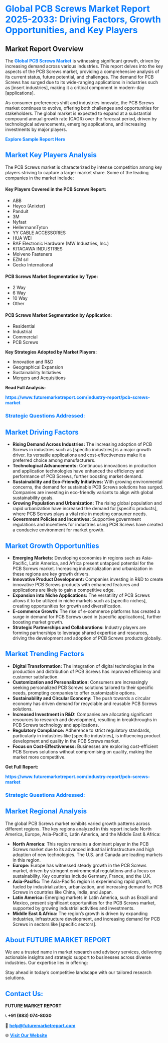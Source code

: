 <h1 style="color: #007BFF;">Global PCB Screws Market Report 2025-2033: Driving Factors, Growth Opportunities, and Key Players</h1>

<section id="overview">
<h2>Market Report Overview</h2>
<p>The <a href="https://www.futuremarketreport.com/industry-report/pcb-screws-market" style="color: #007BFF; text-decoration: none;"><strong>Global PCB Screws Market</strong></a> is witnessing significant growth, driven by increasing demand across various industries. This report delves into the key aspects of the PCB Screws market, providing a comprehensive analysis of its current status, future potential, and challenges. The demand for PCB Screws has surged due to its wide-ranging applications in industries such as [insert industries], making it a critical component in modern-day [applications].</p>
<p>As consumer preferences shift and industries innovate, the PCB Screws market continues to evolve, offering both challenges and opportunities for stakeholders. The global market is expected to expand at a substantial compound annual growth rate (CAGR) over the forecast period, driven by technological advancements, emerging applications, and increasing investments by major players.</p>
</section>

<section id="overview">
<p><a href="https://www.futuremarketreport.com/request-sample/reportId=127837" style="color: #007BFF; text-decoration: none;"><strong>Explore Sample Report Here</strong></a></p>
</section>

<section id="key-players">
<h2 style="color: #007BFF;">Market Key Players Analysis</h2>
<p>The PCB Screws market is characterized by intense competition among key players striving to capture a larger market share. Some of the leading companies in the market include:</p>
<h4>Key Players Covered in the PCB Screws Report:</h4>
<ul><li>ABB</li><li>Heyco (Anixter)</li><li>Panduit</li><li>3M</li><li>Nyfast</li><li>HellermannTyton</li><li>YY CABLE ACCESSORIES</li><li>HUA WEI</li><li>RAF Electronic Hardware (MW Industries, Inc.)</li><li>KITAGAWA INDUSTRIES</li><li>Molveno Fasteners</li><li>EZM srl</li><li>Gecko International</li></ul>
<h4>PCB Screws Market Segmentation by Type:</h4>
<ul><li>2 Way</li><li>6 Way</li><li>10 Way</li><li>Other</li></ul>

<h4>PCB Screws Market Segmentation by Application:</h4>
<ul><li>Residential</li><li>Industrial</li><li>Commercial</li><li>PCB Screws</li></ul>
<p><strong>Key Strategies Adopted by Market Players:</strong></p>
<ul>
<li>Innovation and R&D</li>
<li>Geographical Expansion</li>
<li>Sustainability Initiatives</li>
<li>Mergers and Acquisitions</li>
</ul>
</section>

<section>
<p><strong>Read Full Analysis: </strong></p><a href="https://www.futuremarketreport.com/industry-report/pcb-screws-market" style="color: #007BFF; text-decoration: none;"><strong>https://www.futuremarketreport.com/industry-report/pcb-screws-market</strong></a>
<h3 style="color: #007BFF;">Strategic Questions Addressed:</h3>
</section>

<section id="driving-factors">
<h2 style="color: #007BFF;">Market Driving Factors</h2>
<ul>
<li><strong>Rising Demand Across Industries:</strong> The increasing adoption of PCB Screws in industries such as [specific industries] is a major growth driver. Its versatile applications and cost-effectiveness make it a preferred choice among manufacturers.</li>
<li><strong>Technological Advancements:</strong> Continuous innovations in production and application technologies have enhanced the efficiency and performance of PCB Screws, further boosting market demand.</li>
<li><strong>Sustainability and Eco-Friendly Initiatives:</strong> With growing environmental concerns, the demand for sustainable PCB Screws solutions has surged. Companies are investing in eco-friendly variants to align with global sustainability goals.</li>
<li><strong>Growing Population and Urbanization:</strong> The rising global population and rapid urbanization have increased the demand for [specific products], where PCB Screws plays a vital role in meeting consumer needs.</li>
<li><strong>Government Policies and Incentives:</strong> Supportive government regulations and incentives for industries using PCB Screws have created a conducive environment for market growth.</li>
</ul>
</section>

<section id="growth-opportunities">
<h2 style="color: #007BFF;">Market Growth Opportunities</h2>
<ul>
<li><strong>Emerging Markets:</strong> Developing economies in regions such as Asia-Pacific, Latin America, and Africa present untapped potential for the PCB Screws market. Increasing industrialization and urbanization in these regions are key growth drivers.</li>
<li><strong>Innovative Product Development:</strong> Companies investing in R&D to create innovative PCB Screws products with enhanced features and applications are likely to gain a competitive edge.</li>
<li><strong>Expansion into Niche Applications:</strong> The versatility of PCB Screws allows it to be utilized in niche markets such as [specific niches], creating opportunities for growth and diversification.</li>
<li><strong>E-commerce Growth:</strong> The rise of e-commerce platforms has created a surge in demand for PCB Screws used in [specific applications], further boosting market growth.</li>
<li><strong>Strategic Partnerships and Collaborations:</strong> Industry players are forming partnerships to leverage shared expertise and resources, driving the development and adoption of PCB Screws products globally.</li>
</ul>
</section>

<section id="trending-factors">
<h2 style="color: #007BFF;">Market Trending Factors</h2>
<ul>
<li><strong>Digital Transformation:</strong> The integration of digital technologies in the production and distribution of PCB Screws has improved efficiency and customer satisfaction.</li>
<li><strong>Customization and Personalization:</strong> Consumers are increasingly seeking personalized PCB Screws solutions tailored to their specific needs, prompting companies to offer customizable options.</li>
<li><strong>Sustainability and Circular Economy:</strong> The push towards a circular economy has driven demand for recyclable and reusable PCB Screws solutions.</li>
<li><strong>Increased Investment in R&D:</strong> Companies are allocating significant resources to research and development, resulting in breakthroughs in PCB Screws technology and applications.</li>
<li><strong>Regulatory Compliance:</strong> Adherence to strict regulatory standards, particularly in industries like [specific industries], is influencing product development and quality in the PCB Screws market.</li>
<li><strong>Focus on Cost-Effectiveness:</strong> Businesses are exploring cost-efficient PCB Screws solutions without compromising on quality, making the market more competitive.</li>
</ul>
</section>

<section>
<p><strong>Get Full Report: </strong></p><a href="https://www.futuremarketreport.com/industry-report/pcb-screws-market" style="color: #007BFF; text-decoration: none;"><strong>https://www.futuremarketreport.com/industry-report/pcb-screws-market</strong></a>
<h3 style="color: #007BFF;">Strategic Questions Addressed:</h3>
</section>


<section id="regional-analysis">
<h2 style="color: #007BFF;">Market Regional Analysis</h2>
<p>The global PCB Screws market exhibits varied growth patterns across different regions. The key regions analyzed in this report include North America, Europe, Asia-Pacific, Latin America, and the Middle East & Africa:</p>
<ul>
<li><strong>North America:</strong> This region remains a dominant player in the PCB Screws market due to its advanced industrial infrastructure and high adoption of new technologies. The U.S. and Canada are leading markets in this region.</li>
<li><strong>Europe:</strong> Europe has witnessed steady growth in the PCB Screws market, driven by stringent environmental regulations and a focus on sustainability. Key countries include Germany, France, and the U.K.</li>
<li><strong>Asia-Pacific:</strong> The Asia-Pacific region is experiencing rapid growth, fueled by industrialization, urbanization, and increasing demand for PCB Screws in countries like China, India, and Japan.</li>
<li><strong>Latin America:</strong> Emerging markets in Latin America, such as Brazil and Mexico, present significant opportunities for the PCB Screws market, supported by growing industrial activities and investments.</li>
<li><strong>Middle East & Africa:</strong> The region’s growth is driven by expanding industries, infrastructure development, and increasing demand for PCB Screws in sectors like [specific sectors].</li>
</ul>
</section>

<footer>
<h2 style="color: #007BFF;">About FUTURE MARKET REPORT</h2>
<p>We are a trusted name in market research and advisory services, delivering actionable insights and strategic support to businesses across diverse industries. Our expertise lies in offering:</p>

<p>Stay ahead in today’s competitive landscape with our tailored research solutions.</p>

<h2 style="color: #007BFF;">Contact Us:</h2>
<p><strong>FUTURE MARKET REPORT</strong></p>
<p>📞 <strong>+91 (883) 074-8030</strong></p>
<p>📧 <strong><a href="mailto:help@futuremarketreport.com" style="color: #007BFF;">help@futuremarketreport.com</a></strong></p>
<p>🌐 <strong><a href="https://www.futuremarketreport.com/" style="color: #007BFF;">Visit Our Website</a></strong></p>
</footer>